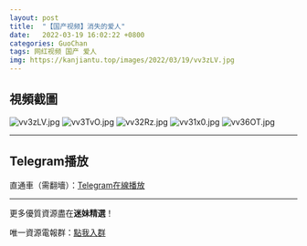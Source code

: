```yaml
---
layout: post
title:  "【国产视频】消失的爱人"
date:   2022-03-19 16:02:22 +0800
categories: GuoChan
tags: 网红视频 国产 爱人
img: https://kanjiantu.top/images/2022/03/19/vv3zLV.jpg
---
```



## 視頻截圖

![vv3zLV.jpg](https://kanjiantu.top/images/2022/03/19/vv3zLV.jpg)
![vv3TvO.jpg](https://kanjiantu.top/images/2022/03/19/vv3TvO.jpg)
![vv32Rz.jpg](https://kanjiantu.top/images/2022/03/19/vv32Rz.jpg)
![vv31x0.jpg](https://kanjiantu.top/images/2022/03/19/vv31x0.jpg)
![vv36OT.jpg](https://kanjiantu.top/images/2022/03/19/vv36OT.jpg)

* * *
## Telegram播放

直通車（需翻墻）：[Telegram在線播放](https://t.me/mimeijingxuan/202)

* * *
更多優質資源盡在**迷妹精選**！

唯一資源電報群：[點我入群](https://t.me/mimeijingxuan)


